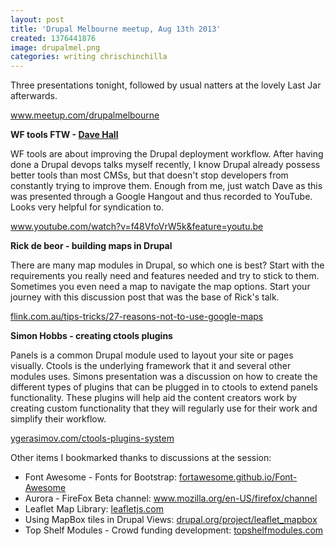 ```yaml
---
layout: post
title: 'Drupal Melbourne meetup, Aug 13th 2013'
created: 1376441876
image: drupalmel.png
categories: writing chrischinchilla
---
```


Three presentations tonight, followed by usual natters at the lovely Last Jar afterwards.

<a href="http://www.meetup.com/drupalmelbourne" target="_blank">www.meetup.com/drupalmelbourne</a>

**WF tools FTW - <a href="http://davehall.com.au/" target="_blank">Dave Hall</a>**

WF tools are about improving the Drupal deployment workflow. After having done a Drupal devops talks myself recently, I know Drupal already possess better tools than most CMSs, but that doesn't stop developers from constantly trying to improve them. Enough from me, just watch Dave as this was presented through a Google Hangout and thus recorded to YouTube. Looks very helpful for syndication to.

<a href="https://www.youtube.com/watch?v=f48VfoVrW5k&feature=youtu.be" target="_blank">www.youtube.com/watch?v=f48VfoVrW5k&feature=youtu.be</a>

**Rick de beor - building maps in Drupal**

There are many map modules in Drupal, so which one is best? Start with the requirements you really need and features needed and try to stick to them. Sometimes you even need a map to navigate the map options. Start your journey with this discussion post that was the base of Rick's talk.

<a href="http://flink.com.au/tips-tricks/27-reasons-not-to-use-google-maps" target="_blank">flink.com.au/tips-tricks/27-reasons-not-to-use-google-maps</a>

**Simon Hobbs - creating ctools plugins**

Panels is a common Drupal module used to layout your site or pages visually. Ctools is the underlying framework that it and several other modules uses. Simons presentation was a discussion on how to create the different types of plugins that can be plugged in to ctools to extend panels functionality. These plugins will help aid the content creators work by creating custom functionality that they will regularly use for their work and simplify their workflow.

<a href="http://ygerasimov.com/ctools-plugins-system" target="_blank">ygerasimov.com/ctools-plugins-system</a>

Other items I bookmarked thanks to discussions at the session:<ul><li>Font Awesome - Fonts for Bootstrap: <a href="http://fortawesome.github.io/Font-Awesome/" target="_blank">fortawesome.github.io/Font-Awesome</a></li><li>Aurora - FireFox Beta channel: <a href="http://www.mozilla.org/en-US/firefox/channel/" target="_blank">www.mozilla.org/en-US/firefox/channel</a></li><li>Leaflet Map Library: <a href="http://leafletjs.com/" target="_blank">leafletjs.com</a></li><li>Using MapBox tiles in Drupal Views: <a href="https://drupal.org/project/leaflet_mapbox" target="_blank">drupal.org/project/leaflet_mapbox</a></li><li>Top Shelf Modules - Crowd funding development: <a href="http://topshelfmodules.com/" target="_blank">topshelfmodules.com</a></li></ul>
